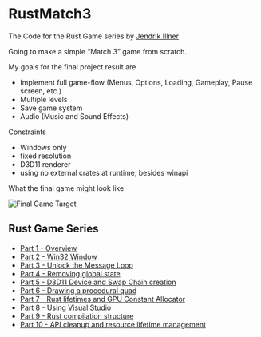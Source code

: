 # RustMatch3
The Code for the Rust Game series by [Jendrik Illner](https://www.jendrikillner.com)

Going to make a simple “Match 3” game from scratch.

My goals for the final project result are

- Implement full game-flow (Menus, Options, Loading, Gameplay, Pause screen, etc.)
- Multiple levels
- Save game system
- Audio (Music and Sound Effects)

Constraints
- Windows only
- fixed resolution
- D3D11 renderer
- using no external crates at runtime, besides winapi

What the final game might look like

![Final Game Target](https://www.jendrikillner.com/img/posts/rust-game-series-match3/game_design.png "Final Game Target")

 ## Rust Game Series
- [Part 1 - Overview](https://www.jendrikillner.com/post/rust-game-part-1/)
- [Part 2 - Win32 Window](https://www.jendrikillner.com/post/rust-game-part-2/)
- [Part 3 - Unlock the Message Loop](https://www.jendrikillner.com/post/rust-game-part-3/)
- [Part 4 - Removing global state](https://www.jendrikillner.com/post/rust-game-part-4/)
- [Part 5 - D3D11 Device and Swap Chain creation](https://www.jendrikillner.com/post/rust-game-part-5/)
- [Part 6 - Drawing a procedural quad](https://www.jendrikillner.com/post/rust-game-part-6/)
- [Part 7 - Rust lifetimes and GPU Constant Allocator](https://www.jendrikillner.com/post/rust-game-part-7/)
- [Part 8 - Using Visual Studio](https://www.jendrikillner.com/post/rust-game-part-8/)
- [Part 9 - Rust compilation structure](https://www.jendrikillner.com/post/rust-game-part-9/)
- [Part 10 - API cleanup and resource lifetime management](https://www.jendrikillner.com/post/rust-game-part-10/)

